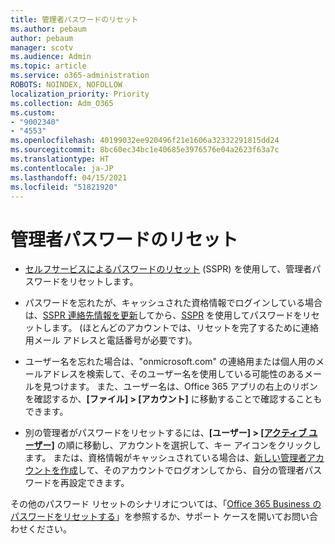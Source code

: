 ```yaml
---
title: 管理者パスワードのリセット
ms.author: pebaum
author: pebaum
manager: scotv
ms.audience: Admin
ms.topic: article
ms.service: o365-administration
ROBOTS: NOINDEX, NOFOLLOW
localization_priority: Priority
ms.collection: Adm_O365
ms.custom:
- "9002340"
- "4553"
ms.openlocfilehash: 40199032ee920496f21e1606a32332291815dd24
ms.sourcegitcommit: 8bc60ec34bc1e40685e3976576e04a2623f63a7c
ms.translationtype: HT
ms.contentlocale: ja-JP
ms.lasthandoff: 04/15/2021
ms.locfileid: "51821920"
---
```

# <a name="admin-password-reset"></a>管理者パスワードのリセット

- [セルフサービスによるパスワードのリセット](https://passwordreset.microsoftonline.com/) (SSPR) を使用して、管理者パスワードをリセットします。

- パスワードを忘れたが、キャッシュされた資格情報でログインしている場合は、[SSPR 連絡先情報を更新](https://go.microsoft.com/fwlink/?linkid=849451)してから、[SSPR](https://passwordreset.microsoftonline.com/) を使用してパスワードをリセットします。  (ほとんどのアカウントでは、リセットを完了するために連絡用メール アドレスと電話番号が必要です)。

- ユーザー名を忘れた場合は、"onmicrosoft.com" の連絡用または個人用のメールアドレスを検索して、そのユーザー名を使用している可能性のあるメールを見つけます。  また、ユーザー名は、Office 365 アプリの右上のリボンを確認するか、**[ファイル] > [アカウント]** に移動することで確認することもできます。

- 別の管理者がパスワードをリセットするには、**[ユーザー] > [[アクティブ ユーザー]](https://portal.office.com/adminportal/home#/users)** の順に移動し、アカウントを選択して、キー アイコンをクリックします。  または、資格情報がキャッシュされている場合は、[新しい管理者アカウントを作成](https://portal.office.com/adminportal/home#/users)して、そのアカウントでログオンしてから、自分の管理者パスワードを再設定できます。

その他のパスワード リセットのシナリオについては、「[Office 365 Business のパスワードをリセットする](https://docs.microsoft.com/microsoft-365/admin/add-users/reset-passwords)」を参照するか、サポート ケースを開いてお問い合わせください。
